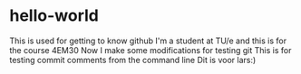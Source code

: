 # hello-world
This is used for getting to know github
I'm a student at TU/e and this is for the course 4EM30
Now I make some modifications for testing git
This is for testing commit comments from the command line
Dit is voor lars:)

